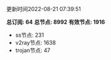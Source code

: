 更新时间2022-08-21 07:39:51

**总订阅: 64**
**总节点: 8992**
**有效节点: 1916**
- ss节点: 231
- v2ray节点: 1638
- trojan节点: 47
